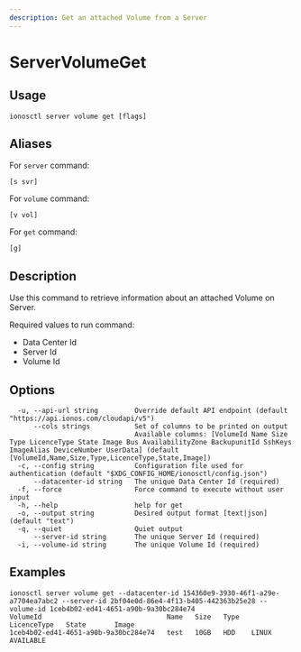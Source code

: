 ```yaml
---
description: Get an attached Volume from a Server
---
```


# ServerVolumeGet

## Usage

```text
ionosctl server volume get [flags]
```

## Aliases

For `server` command:
```text
[s svr]
```

For `volume` command:
```text
[v vol]
```

For `get` command:
```text
[g]
```

## Description

Use this command to retrieve information about an attached Volume on Server.

Required values to run command:

* Data Center Id
* Server Id
* Volume Id

## Options

```text
  -u, --api-url string         Override default API endpoint (default "https://api.ionos.com/cloudapi/v5")
      --cols strings           Set of columns to be printed on output 
                               Available columns: [VolumeId Name Size Type LicenceType State Image Bus AvailabilityZone BackupunitId SshKeys ImageAlias DeviceNumber UserData] (default [VolumeId,Name,Size,Type,LicenceType,State,Image])
  -c, --config string          Configuration file used for authentication (default "$XDG_CONFIG_HOME/ionosctl/config.json")
      --datacenter-id string   The unique Data Center Id (required)
  -f, --force                  Force command to execute without user input
  -h, --help                   help for get
  -o, --output string          Desired output format [text|json] (default "text")
  -q, --quiet                  Quiet output
      --server-id string       The unique Server Id (required)
  -i, --volume-id string       The unique Volume Id (required)
```

## Examples

```text
ionosctl server volume get --datacenter-id 154360e9-3930-46f1-a29e-a7704ea7abc2 --server-id 2bf04e0d-86e4-4f13-b405-442363b25e28 --volume-id 1ceb4b02-ed41-4651-a90b-9a30bc284e74 
VolumeId                               Name   Size   Type   LicenceType   State       Image
1ceb4b02-ed41-4651-a90b-9a30bc284e74   test   10GB   HDD    LINUX         AVAILABLE
```

